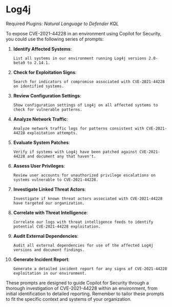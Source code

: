 # Log4j

Required Plugins: *Natural Language to Defender KQL*

To expose CVE-2021-44228 in an environment using Copilot for Security, you could use the following series of prompts:

1. **Identify Affected Systems**:
   ```
   List all systems in our environment running Log4j versions 2.0-beta9 to 2.14.1.
   ```

2. **Check for Exploitation Signs**:
   ```
   Search for indicators of compromise associated with CVE-2021-44228 on identified systems.
   ```

3. **Review Configuration Settings**:
   ```
   Show configuration settings of Log4j on all affected systems to check for vulnerable patterns.
   ```

4. **Analyze Network Traffic**:
   ```
   Analyze network traffic logs for patterns consistent with CVE-2021-44228 exploitation attempts.
   ```

5. **Evaluate System Patches**:
   ```
   Verify if systems with Log4j have been patched against CVE-2021-44228 and document any that haven't.
   ```

6. **Assess User Privileges**:
   ```
   Review user accounts for unauthorized privilege escalations on systems vulnerable to CVE-2021-44228.
   ```

7. **Investigate Linked Threat Actors**:
   ```
   Investigate if known threat actors associated with CVE-2021-44228 have targeted our organization.
   ```

8. **Correlate with Threat Intelligence**:
   ```
   Correlate our logs with threat intelligence feeds to identify potential CVE-2021-44228 exploitation.
   ```

9. **Audit External Dependencies**:
   ```
   Audit all external dependencies for use of the affected Log4j versions and document findings.
   ```

10. **Generate Incident Report**:
    ```
    Generate a detailed incident report for any signs of CVE-2021-44228 exploitation in our environment.
    ```

These prompts are designed to guide Copilot for Security through a thorough investigation of CVE-2021-44228 within an environment, from initial identification to detailed reporting. Remember to tailor these prompts to fit the specific context and systems of your organization.
